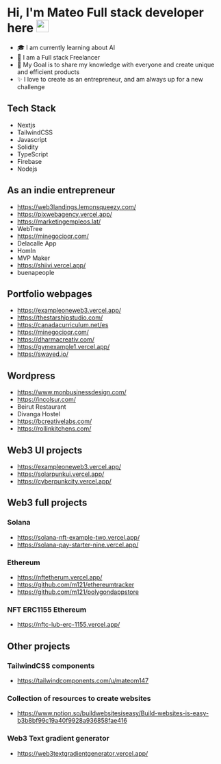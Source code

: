 # Hi, I'm Mateo Full stack developer here <img src="https://github.com/TheDudeThatCode/TheDudeThatCode/blob/master/Assets/Hi.gif" width="29px">


   - 🎓 I am currently learning about AI
   - 🔭 I am a Full stack Freelancer
   - 🎯 My Goal is to share my knowledge with everyone and create unique and efficient products
   - ✨ I love to create as an entrepreneur, and am always up for a new challenge

## Tech Stack
  - Nextjs
  - TailwindCSS
  - Javascript
  - Solidity
  - TypeScript
  - Firebase
  - Nodejs

## As an indie entrepreneur
   - https://web3landings.lemonsqueezy.com/
   - https://pixwebagency.vercel.app/
   - https://marketingempleos.lat/
   - WebTree
   - https://minegocioqr.com/
   - Delacalle App
   - HomIn
   - MVP Maker
   - https://shiivi.vercel.app/
   - buenapeople

## Portfolio webpages
  - https://exampleoneweb3.vercel.app/
  - https://thestarshipstudio.com/
  - https://canadacurriculum.net/es
  - https://minegocioqr.com/
  - https://dharmacreativ.com/
  - https://gymexample1.vercel.app/
  - https://swayed.io/

## Wordpress
  - https://www.monbusinessdesign.com/
  - https://incolsur.com/
  - Beirut Restaurant
  - Divanga Hostel
  - https://bcreativelabs.com/
  - https://rollinkitchens.com/

## Web3 UI projects
 - https://exampleoneweb3.vercel.app/
 - https://solarpunkui.vercel.app/
 - https://cyberpunkcity.vercel.app/

## Web3 full projects
  ### Solana
  - https://solana-nft-example-two.vercel.app/
  - https://solana-pay-starter-nine.vercel.app/
  ### Ethereum
  - https://nftetherum.vercel.app/
  - https://github.com/m121/ethereumtracker
  - https://github.com/m121/polygondappstore
  ### NFT ERC1155 Ethereum
  - https://nftc-lub-erc-1155.vercel.app/

## Other projects
   ### TailwindCSS components
   - https://tailwindcomponents.com/u/mateom147
   ### Collection of resources to create websites
   - https://www.notion.so/buildwebsitesiseasy/Build-websites-is-easy-b3b8bf99c19a40f9928a936858fae416
   ### Web3 Text gradient generator
   - https://web3textgradientgenerator.vercel.app/





<!--
**m121/m121** is a ✨ _special_ ✨ repository because its `README.md` (this file) appears on your GitHub profile.

Here are some ideas to get you started:

- 🔭 I’m currently working on ...
- 🌱 I’m currently learning ...
- 👯 I’m looking to collaborate on ...
- 🤔 I’m looking for help with ...
- 💬 Ask me about ...
- 📫 How to reach me: ...
- 😄 Pronouns: ...
- ⚡ Fun fact: ...
-->
